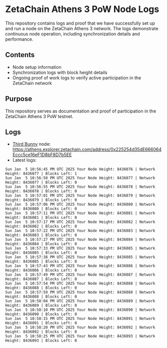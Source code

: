 # ZetaChain Athens 3 PoW Node Logs
This repository contains logs and proof that we have successfully set up and run a node on the ZetaChain Athens 3 network. The logs demonstrate continuous node operation, including synchronization details and performance.

## Contents
- Node setup information
- Synchronization logs with block height details
- Ongoing proof of work logs to verify active participation in the ZetaChain network

## Purpose
This repository serves as documentation and proof of participation in the ZetaChain Athens 3 PoW testnet.

## Logs

- [Third Bunny](https://thirdbunny.xyz/) node: https://athens.explorer.zetachain.com/address/0x225254d35dE666064Eccc5ce16eF1D8bF8D7b5EE
- Latest logs:
```
Sun Jan  5 10:56:45 PM UTC 2025 Your Node Height: 8436076 | Network Height: 8436077 | Blocks Left: 1
Sun Jan  5 10:56:50 PM UTC 2025 Your Node Height: 8436077 | Network Height: 8436077 | Blocks Left: 0
Sun Jan  5 10:56:55 PM UTC 2025 Your Node Height: 8436078 | Network Height: 8436078 | Blocks Left: 0
Sun Jan  5 10:57:01 PM UTC 2025 Your Node Height: 8436079 | Network Height: 8436079 | Blocks Left: 0
Sun Jan  5 10:57:06 PM UTC 2025 Your Node Height: 8436080 | Network Height: 8436080 | Blocks Left: 0
Sun Jan  5 10:57:11 PM UTC 2025 Your Node Height: 8436081 | Network Height: 8436081 | Blocks Left: 0
Sun Jan  5 10:57:17 PM UTC 2025 Your Node Height: 8436082 | Network Height: 8436082 | Blocks Left: 0
Sun Jan  5 10:57:22 PM UTC 2025 Your Node Height: 8436083 | Network Height: 8436083 | Blocks Left: 0
Sun Jan  5 10:57:27 PM UTC 2025 Your Node Height: 8436084 | Network Height: 8436084 | Blocks Left: 0
Sun Jan  5 10:57:33 PM UTC 2025 Your Node Height: 8436085 | Network Height: 8436085 | Blocks Left: 0
Sun Jan  5 10:57:38 PM UTC 2025 Your Node Height: 8436085 | Network Height: 8436085 | Blocks Left: 0
Sun Jan  5 10:57:43 PM UTC 2025 Your Node Height: 8436086 | Network Height: 8436086 | Blocks Left: 0
Sun Jan  5 10:57:49 PM UTC 2025 Your Node Height: 8436087 | Network Height: 8436087 | Blocks Left: 0
Sun Jan  5 10:57:54 PM UTC 2025 Your Node Height: 8436088 | Network Height: 8436088 | Blocks Left: 0
Sun Jan  5 10:57:59 PM UTC 2025 Your Node Height: 8436088 | Network Height: 8436088 | Blocks Left: 0
Sun Jan  5 10:58:04 PM UTC 2025 Your Node Height: 8436089 | Network Height: 8436089 | Blocks Left: 0
Sun Jan  5 10:58:10 PM UTC 2025 Your Node Height: 8436090 | Network Height: 8436090 | Blocks Left: 0
Sun Jan  5 10:58:15 PM UTC 2025 Your Node Height: 8436091 | Network Height: 8436091 | Blocks Left: 0
Sun Jan  5 10:58:20 PM UTC 2025 Your Node Height: 8436092 | Network Height: 8436092 | Blocks Left: 0
Sun Jan  5 10:58:25 PM UTC 2025 Your Node Height: 8436093 | Network Height: 8436093 | Blocks Left: 0
```
